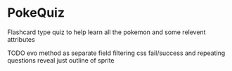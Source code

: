 # PokeQuiz
Flashcard type quiz to help learn all the pokemon and some relevent attributes


TODO
evo method as separate field
filtering
css
fail/success and repeating questions
reveal just outline of sprite